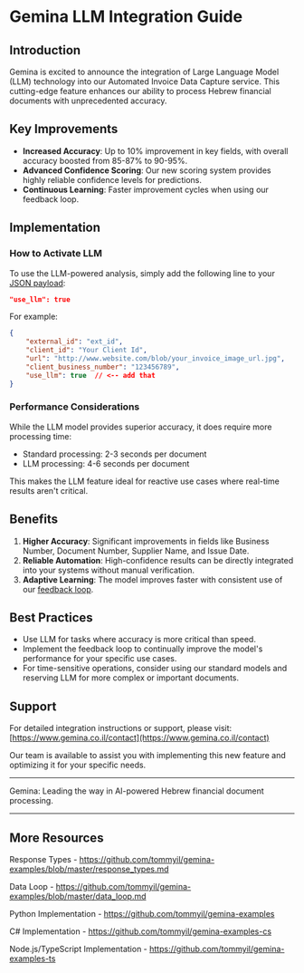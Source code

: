 # Gemina LLM Integration Guide

## Introduction

Gemina is excited to announce the integration of Large Language Model (LLM) technology into our Automated Invoice Data Capture service. This cutting-edge feature enhances our ability to process Hebrew financial documents with unprecedented accuracy.

## Key Improvements

- **Increased Accuracy**: Up to 10% improvement in key fields, with overall accuracy boosted from 85-87% to 90-95%.
- **Advanced Confidence Scoring**: Our new scoring system provides highly reliable confidence levels for predictions.
- **Continuous Learning**: Faster improvement cycles when using our feedback loop.

## Implementation

### How to Activate LLM

To use the LLM-powered analysis, simply add the following line to your [JSON payload](https://github.com/tommyil/gemina-examples?tab=readme-ov-file#step-1---upload-invoice):

```json
"use_llm": true
```

For example:
```json
{ 
    "external_id": "ext_id", 
    "client_id": "Your Client Id", 
    "url": "http://www.website.com/blob/your_invoice_image_url.jpg", 
    "client_business_number": "123456789",
    "use_llm": true  // <-- add that
}
```

### Performance Considerations

While the LLM model provides superior accuracy, it does require more processing time:
* Standard processing: 2-3 seconds per document
* LLM processing: 4-6 seconds per document

This makes the LLM feature ideal for reactive use cases where real-time results aren't critical.

## Benefits

1. **Higher Accuracy**: Significant improvements in fields like Business Number, Document Number, Supplier Name, and Issue Date.
2. **Reliable Automation**: High-confidence results can be directly integrated into your systems without manual verification.
3. **Adaptive Learning**: The model improves faster with consistent use of our [feedback loop](https://github.com/tommyil/gemina-examples/blob/master/data_loop.md).

## Best Practices

* Use LLM for tasks where accuracy is more critical than speed.
* Implement the feedback loop to continually improve the model's performance for your specific use cases.
* For time-sensitive operations, consider using our standard models and reserving LLM for more complex or important documents.

## Support

For detailed integration instructions or support, please visit: [https://www.gemina.co.il/contact](https://www.gemina.co.il/contact)

Our team is available to assist you with implementing this new feature and optimizing it for your specific needs.

---

Gemina: Leading the way in AI-powered Hebrew financial document processing.


------



## More Resources



Response Types - https://github.com/tommyil/gemina-examples/blob/master/response_types.md

Data Loop - https://github.com/tommyil/gemina-examples/blob/master/data_loop.md

Python Implementation - https://github.com/tommyil/gemina-examples

C# Implementation - https://github.com/tommyil/gemina-examples-cs

Node.js/TypeScript Implementation - https://github.com/tommyil/gemina-examples-ts

